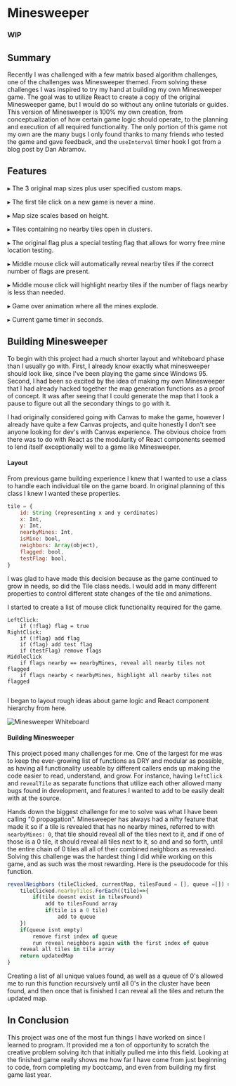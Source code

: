 # Minesweeper

### WIP

## Summary

Recently I was challenged with a few matrix based algorithm challenges, one of the challenges was Minesweeper themed. From solving these challenges I was inspired to try my hand at building my own Minesweeper game. The goal was to utilize React to create a copy of the original Minesweeper game, but I would do so without any online tutorials or guides. This version of Minesweeper is 100% my own creation, from conceptualization of how certain game logic should operate, to the planning and execution of all required functionality. The only portion of this game not my own are the many bugs I only found thanks to many friends who tested the game and gave feedback, and the `useInterval` timer hook I got from a blog post by Dan Abramov.

## Features

▸ The 3 original map sizes plus user specified custom maps.

▸ The first tile click on a new game is never a mine.

▸ Map size scales based on height.

▸ Tiles containing no nearby tiles open in clusters.

▸ The original flag plus a special testing flag that allows for worry free mine location testing.

▸ Middle mouse click will automatically reveal nearby tiles if the correct number of flags are present.

▸ Middle mouse click will highlight nearby tiles if the number of flags nearby is less than needed.

▸ Game over animation where all the mines explode.

▸ Current game timer in seconds.

## Building Minesweeper

To begin with this project had a much shorter layout and whiteboard phase than I usually go with. First, I already know exactly what minesweeper should look like, since I've been playing the game since Windows 95. Second, I had been so excited by the idea of making my own Minesweeper that I had already hacked together the map generation functions as a proof of concept. It was after seeing that I could generate the map that I took a pause to figure out all the secondary things to go with it. 

I had originally considered going with Canvas to make the game, however I already have quite a few Canvas projects, and quite honestly I don't see anyone looking for dev's with Canvas experience. The obvious choice from there was to do with React as the modularity of React components seemed to lend itself exceptionally well to a game like Minesweeper.

#### Layout

From previous game building experience I knew that I wanted to use a class to handle each individual tile on the game board. In original planning of this class I knew I wanted these properties.

```js
tile = {
    id: String (representing x and y cordinates)
    x: Int,
    y: Int,
	nearbyMines: Int,
    isMine: bool,
    neighbors: Array(object),
    flagged: bool,
    testFlag: bool,
}
```

I was glad to have made this decision because as the game continued to grow in needs, so did the Tile class needs. I would add in many different properties to control different state changes of the tile and animations.



I started to create a list of mouse click functionality required for the game.

```
LeftClick:
	if (!flag) flag = true
RightClick:
	if (!flag) add flag
	if (flag) add test flag
	if (testFlag) remove flags
MiddleClick	
	if flags nearby == nearbyMines, reveal all nearby tiles not flagged
	if flags nearby < nearbyMines, highlight all nearby tiles not flagged
	
```



I began to layout rough ideas about game logic and React component hierarchy from here.

![Minesweeper Whiteboard](https://githubmdimages.s3-us-west-2.amazonaws.com/Minesweeper+Whiteboard.PNG)



#### Building Minesweeper

This project posed many challenges for me. One of the largest for me was to keep the ever-growing list of functions as DRY and modular as possible, as having all functionality useable by different callers ends up making the code easier to read, understand, and grow. For instance, having `leftClick` and `revealTile` as separate functions that utilize each other allowed many bugs found in development, and features I wanted to add to be easily dealt with at the source.

Hands down the biggest challenge for me to solve was what I have been calling "0 propagation". Minesweeper has always had a nifty feature that made it so if a tile is  revealed that has no nearby mines, referred to with `nearbyMines: 0`, that tile should reveal all of the tiles next to it, and if one of those is a 0 tile, it should reveal all tiles next to it, so and and so forth, until the entire chain of 0 tiles all all of their combined neighbors as revealed. Solving this challenge was the hardest thing I did while working on this game, and as such was the most rewarding. Here is the pseudocode for this function.

```js
revealNeighbors (tileClicked, currentMap, tilesFound = [], queue =[]) =>{
    tileClicked.nearbyTiles.ForEach((tile)=>{
		if(tile doesnt exist in tilesFound)
            add to tilesFound array
            if(tile is a 0 tile)
                add to queue
	})
	if(queue isnt empty)
        remove first index of queue
        run reveal neighbors again with the first index of queue
    reveal all tiles in tile array
    return updatedMap
} 
```

Creating a list of all unique values found, as well as a queue of 0's allowed me to run this function recursively until all 0's in the cluster have been found, and then once that is finished I can reveal all the tiles and return the updated map.

## In Conclusion

This project was one of the most fun things I have worked on since I learned to program. It provided me a ton of opportunity to scratch the creative problem solving itch that initially pulled me into this field. Looking at the finished game really shows me how far I have come from just beginning to code, from completing my bootcamp, and even from building my first game last year.

